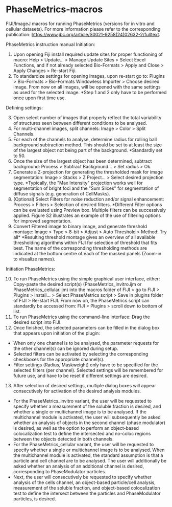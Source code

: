 # PhaseMetrics-macros
FIJI/ImageJ macros for running PhaseMetrics (versions for in vitro and cellular datasets). For more information please refer to the corresponding publication:  https://www.jbc.org/article/S0021-9258(24)02632-2/fulltext. 

PhaseMetrics instruction manual
Initiation:
1.	Upon opening Fiji install required update sites for proper functioning of macro:
	Help > Update… > Manage Update Sites > Select Excel Functions, and if not already selected Bio-Formats > Apply and Close > Apply Changes > Re-start Fiji.
2.	To standardize settings for opening images, upon re-start go to:
	Plugins > Bio-Formats > Bio-Formats Windowless Importer > Choose desired image. From now on all images, will be opened with the same settings as used for the selected image.
*Step 1 and 2 only have to be performed once upon first time use.

Defining settings:

3.	Open select number of images that properly reflect the total variability of structures seen between different conditions to be analysed.
4.	For multi-channel images, split channels:
	Image > Color > Split Channels.
5.	For each of the channels to analyse, determine radius for rolling ball background subtraction method. This should be set to at least the size of the largest object not being part of the background. 
*Standardly set to 50.
6.	Once the size of the largest object has been determined, subtract background:
	Process > Subtract Background... > Set radius > Ok.
7.	Generate a Z-projection for generating the thresholded mask for image segmentation:
	Image > Stacks > Z Project... > Select desired projection type. 
*Typically, the "Max Intensity" projection works well for segmentation of bright foci and the "Sum Slices" for segmentation of diffuse signals (e.g. generation of CellMasks).
8.	(Optional) Select Filters for noise reduction and/or signal enhancement:
	Process > Filters > Selection of desired filters. 
*Different Filter options can be evaluated using Preview box. Multiple filters can be successively applied. Figure S2 illustrates an example of the use of filtering options for improved segmentation.
9.	Convert Filtered image to binary image, and generate threshold montage:
	Image > Type > 8-bit > Adjust > Auto Threshold > Method: Try all*
*Resulting threshold montage gives an overview of all available thresholding algorithms within FIJI for selection of threshold that fits best. The name of the corresponding thresholding methods are indicated at the bottom centre of each of the masked panels (Zoom-in to visualize names).

Initiation PhaseMetrics:

10.	To run PhaseMetrics using the simple graphical user interface, either:
	Copy-paste the desired script(s) (PhaseMetrics_invitro.ijm or PhaseMetrics_cellular.ijm) into the macros folder of FIJI > go to FIJI > Plugins > Install… > Select PhaseMetrics script > Save in plugins folder of FIJI > Re-start FIJI. From now on, the PhaseMetrics script can standardly be accessed from: FIJI > Plugins > scroll down to bottom of list.
11.	To run PhaseMetrics using the command-line interface:
	Drag the desired script into FIJI.
12.	Once finished, the selected parameters can be filled in the dialog box that appears upon initiation of the plugin: 
*	When only one channel is to be analysed, the parameter requests for the other channel(s) can be ignored during setup. 
*	Selected filters can be activated by selecting the corresponding checkboxes for the appropriate channel(s). 
*	Filter settings (Radius, Maskweight) only have to be specified for the selected filters (per channel). Selected settings will be remembered for future use, and have to be reset if different settings are desired.
13.	After selection of desired settings, multiple dialog boxes will appear consecutively for activation of the desired analysis modules. 
*	For the PhaseMetrics_invitro variant, the user will be requested to specify whether a measurement of the soluble fraction is desired, and whether a single or multichannel image is to be analysed. If the multichannel module is activated, the user will subsequently be asked whether an analysis of objects in the second channel (phase modulator) is desired, as well as the option to perform an object-based colocalization test to define the intersected and no-coloc regions between the objects detected in both channels. 
*	For the PhaseMetrics_cellular variant, the user will be requested to specify whether a single or multichannel image is to be analysed. When the multichannel module is activated, the standard assumption is that a particle and cell channel are to be analysed. The user will additionally be asked whether an analysis of an additional channel is desired, corresponding to PhaseModulator particles.
*	Next, the user will consecutively be requested to specify whether analysis of the cells channel, an object-based particle/cell analysis, measurement of the soluble fraction, and object-based colocalization test to define the intersect between the particles and PhaseModulator particles, is desired.
